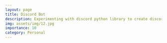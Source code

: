 ```yaml
---
layout: page
title: Discord Bot
description: Experimenting with discord python library to create discord bots.
img: assets/img/12.jpg
importance: 10
category: Personal
---
```

